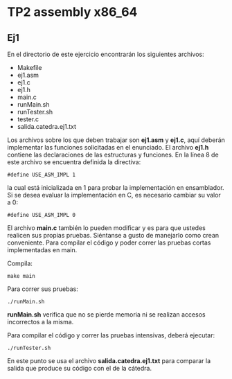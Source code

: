 # TP2 assembly x86_64 

## Ej1


En el directorio de este ejercicio encontrarán los siguientes archivos:

- Makefile
- ej1.asm
- ej1.c
- ej1.h
- main.c
- runMain.sh
- runTester.sh
- tester.c
- salida.catedra.ej1.txt

Los archivos sobre los que deben trabajar son **ej1.asm** y **ej1.c**, aquí deberán implementar las funciones solicitadas en el enunciado. El archivo **ej1.h** contiene las declaraciones de las estructuras y funciones. En la línea 8 de este archivo se encuentra definida la directiva:
    
    #define USE_ASM_IMPL 1 

la cual está inicializada en 1 para probar la implementación en ensamblador. Si se desea evaluar la implementación en C, es necesario cambiar su valor a 0:

    #define USE_ASM_IMPL 0
    
El archivo **main.c** también lo pueden modificar y es para que ustedes realicen sus propias pruebas. Siéntanse a gusto de manejarlo como crean conveniente. Para compilar el código y poder correr las pruebas cortas implementadas en main.

Compila:

    make main

Para correr sus pruebas:

    ./runMain.sh

**runMain.sh** verifica que no se pierde memoria ni se realizan accesos incorrectos a la misma.

Para compilar el código y correr las pruebas intensivas, deberá ejecutar:


    ./runTester.sh

En este punto se usa el archivo **salida.catedra.ej1.txt** para comparar la salida que produce su código con el de la cátedra. 


